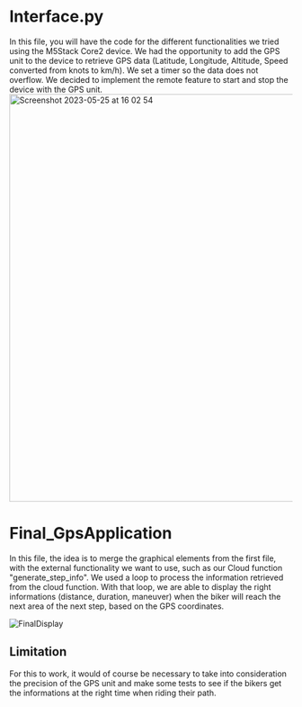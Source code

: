  # Interface.py
 In this file, you will have the code for the different functionalities we tried using the M5Stack Core2 device. We had the opportunity to add the GPS unit to the device to retrieve GPS data (Latitude, Longitude, Altitude, Speed converted from knots to km/h). We set a timer so the data does not overflow. We decided to implement the remote feature to start and stop the device with the GPS unit.
 <img width="724" alt="Screenshot 2023-05-25 at 16 02 54" src="https://github.com/Srivathshan-Paramalingam-0505/CAA2023_UNIL_Microsoft/assets/83650518/9714da67-adad-4a82-b194-d3b5158373a1">

# Final_GpsApplication
In this file, the idea is to merge the graphical elements from the first file, with the external functionality we want to use, such as our Cloud function "generate_step_info".
We used a loop to process the information retrieved from the cloud function. With that loop, we are able to display the right informations (distance, duration, maneuver) when the biker will reach the next area of the next step, based on the GPS coordinates.

![FinalDisplay](https://github.com/Srivathshan-Paramalingam-0505/CAA2023_UNIL_Microsoft/assets/114418847/f9f969b3-f0f7-4f1c-aa4e-b5b971c5b515)

## Limitation
For this to work, it would of course be necessary to take into consideration the precision of the GPS unit and make some tests to see if the bikers get the informations at the right time when riding their path.

